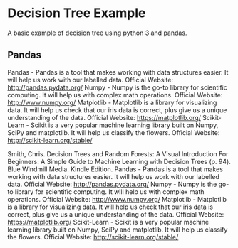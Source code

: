 # Decision Tree Example
A basic example of decision tree using python 3 and pandas.

## Pandas
Pandas - Pandas is a tool that makes working with data structures easier. It will help us work with our labelled data. Official Website: http://pandas.pydata.org/ Numpy - Numpy is the go-to library for scientific computing. It will help us with complex math operations. Official Website: http://www.numpy.org/ Matplotlib - Matplotlib is a library for visualizing data. It will help us check that our iris data is correct, plus give us a unique understanding of the data. Official Website: https://matplotlib.org/ Scikit-Learn - Scikit is a very popular machine learning library built on Numpy, SciPy and matplotlib. It will help us classify the flowers. Official Website: http://scikit-learn.org/stable/

Smith, Chris. Decision Trees and Random Forests: A Visual Introduction For Beginners: A Simple Guide to Machine Learning with Decision Trees (p. 94). Blue Windmill Media. Kindle Edition. Pandas - Pandas is a tool that makes working with data structures easier. It will help us work with our labelled data. Official Website: http://pandas.pydata.org/ Numpy - Numpy is the go-to library for scientific computing. It will help us with complex math operations. Official Website: http://www.numpy.org/ Matplotlib - Matplotlib is a library for visualizing data. It will help us check that our iris data is correct, plus give us a unique understanding of the data. Official Website: https://matplotlib.org/ Scikit-Learn - Scikit is a very popular machine learning library built on Numpy, SciPy and matplotlib. It will help us classify the flowers. Official Website: http://scikit-learn.org/stable/


